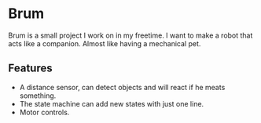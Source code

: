 Brum
===================================
Brum is a small project I work on in my freetime. I want to make a robot that acts like a companion. Almost like having a mechanical pet.


## Features

* A distance sensor, can detect objects and will react if he meats something.
* The state machine can add new states with just one line.
* Motor controls.
